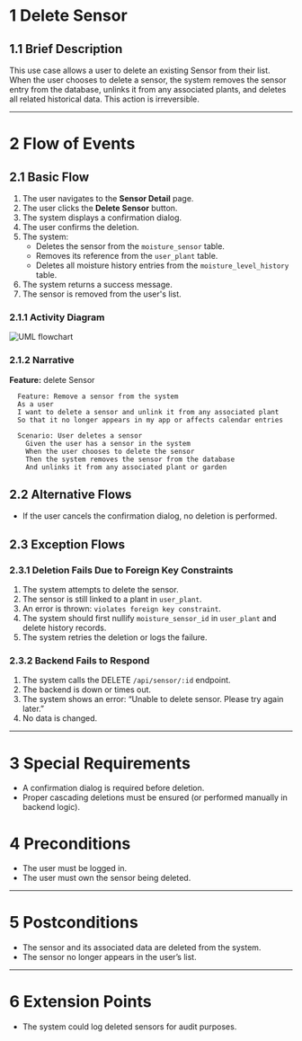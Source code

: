 # 1 Delete Sensor

## 1.1 Brief Description

This use case allows a user to delete an existing Sensor from their list. When the user chooses to delete a sensor, the system removes the sensor entry from the database, unlinks it from any associated plants, and deletes all related historical data. This action is irreversible.

---

# 2 Flow of Events

## 2.1 Basic Flow

1. The user navigates to the **Sensor Detail** page.
2. The user clicks the **Delete Sensor** button.
3. The system displays a confirmation dialog.
4. The user confirms the deletion.
5. The system:
   - Deletes the sensor from the `moisture_sensor` table.
   - Removes its reference from the `user_plant` table.
   - Deletes all moisture history entries from the `moisture_level_history` table.
6. The system returns a success message.
7. The sensor is removed from the user's list.

### 2.1.1 Activity Diagram

![UML flowchart](https://github.com/DHBW-Malte/gardeningApp/blob/main/docs/assets/svg/useCaseDiagrams/deleteSensor.drawio.svg)

### 2.1.2 Narrative

**Feature:** delete Sensor

```gherkin
  Feature: Remove a sensor from the system
  As a user
  I want to delete a sensor and unlink it from any associated plant
  So that it no longer appears in my app or affects calendar entries

  Scenario: User deletes a sensor
    Given the user has a sensor in the system
    When the user chooses to delete the sensor
    Then the system removes the sensor from the database
    And unlinks it from any associated plant or garden
```

## 2.2 Alternative Flows

- If the user cancels the confirmation dialog, no deletion is performed.

## 2.3 Exception Flows

### 2.3.1 Deletion Fails Due to Foreign Key Constraints

1. The system attempts to delete the sensor.
2. The sensor is still linked to a plant in `user_plant`.
3. An error is thrown: `violates foreign key constraint`.
4. The system should first nullify `moisture_sensor_id` in `user_plant` and delete history records.
5. The system retries the deletion or logs the failure.

### 2.3.2 Backend Fails to Respond

1. The system calls the DELETE `/api/sensor/:id` endpoint.
2. The backend is down or times out.
3. The system shows an error: “Unable to delete sensor. Please try again later.”
4. No data is changed.

---

# 3 Special Requirements

- A confirmation dialog is required before deletion.
- Proper cascading deletions must be ensured (or performed manually in backend logic).

# 4 Preconditions

- The user must be logged in.
- The user must own the sensor being deleted.

---

# 5 Postconditions

- The sensor and its associated data are deleted from the system.
- The sensor no longer appears in the user’s list.

---

# 6 Extension Points

- The system could log deleted sensors for audit purposes.
